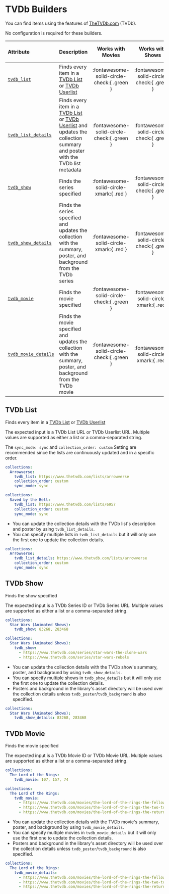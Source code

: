 # TVDb Builders

You can find items using the features of [TheTVDb.com](https://www.thetvdb.com/) (TVDb).

No configuration is required for these builders.

| Attribute                           | Description                                                                                                                                                                                         |             Works with Movies              |              Works with Shows              |    Works with Playlists and Custom Sort    |
|:------------------------------------|:----------------------------------------------------------------------------------------------------------------------------------------------------------------------------------------------------|:------------------------------------------:|:------------------------------------------:|:------------------------------------------:|
| [`tvdb_list`](#tvdb-list)           | Finds every item in a [TVDb List](https://www.thetvdb.com/lists) or [TVDb Userlist](https://www.thetvdb.com/lists/custom)                                                                           | :fontawesome-solid-circle-check:{ .green } | :fontawesome-solid-circle-check:{ .green } | :fontawesome-solid-circle-check:{ .green } |
| [`tvdb_list_details`](#tvdb-list)   | Finds every item in a [TVDb List](https://www.thetvdb.com/lists) or [TVDb Userlist](https://www.thetvdb.com/lists/custom) and updates the collection summary and poster with the TVDb list metadata | :fontawesome-solid-circle-check:{ .green } | :fontawesome-solid-circle-check:{ .green } | :fontawesome-solid-circle-check:{ .green } |
| [`tvdb_show`](#tvdb-show)           | Finds the series specified                                                                                                                                                                          |  :fontawesome-solid-circle-xmark:{ .red }  | :fontawesome-solid-circle-check:{ .green } |  :fontawesome-solid-circle-xmark:{ .red }  | 
| [`tvdb_show_details`](#tvdb-show)   | Finds the series specified and updates the collection with the summary, poster, and background from the TVDb series                                                                                 |  :fontawesome-solid-circle-xmark:{ .red }  | :fontawesome-solid-circle-check:{ .green } |  :fontawesome-solid-circle-xmark:{ .red }  |
| [`tvdb_movie`](#tvdb-movie)         | Finds the movie specified                                                                                                                                                                           | :fontawesome-solid-circle-check:{ .green } |  :fontawesome-solid-circle-xmark:{ .red }  |  :fontawesome-solid-circle-xmark:{ .red }  |
| [`tvdb_movie_details`](#tvdb-movie) | Finds the movie specified and updates the collection with the summary, poster, and background from the TVDb movie                                                                                   | :fontawesome-solid-circle-check:{ .green } |  :fontawesome-solid-circle-xmark:{ .red }  |  :fontawesome-solid-circle-xmark:{ .red }  |

## TVDb List

Finds every item in a [TVDb List](https://www.thetvdb.com/lists) or [TVDb Userlist](https://www.thetvdb.com/lists/custom)

The expected input is a TVDb List URL or TVDb Userlist URL. Multiple values are supported as either a list or a comma-separated string.

The `sync_mode: sync` and `collection_order: custom` Setting are recommended since the lists are continuously updated and in a specific order.

```yaml
collections:
  Arrowverse:
    tvdb_list: https://www.thetvdb.com/lists/arrowverse
    collection_order: custom
    sync_mode: sync
```
```yaml
collections:
  Saved by the Bell:
    tvdb_list: https://www.thetvdb.com/lists/6957
    collection_order: custom
    sync_mode: sync
```

* You can update the collection details with the TVDb list's description and poster by using `tvdb_list_details`.
* You can specify multiple lists in `tvdb_list_details` but it will only use the first one to update the collection details.

```yaml
collections:
  Arrowverse:
    tvdb_list_details: https://www.thetvdb.com/lists/arrowverse
    collection_order: custom
    sync_mode: sync
```

## TVDb Show

Finds the show specified

The expected input is a TVDb Series ID or TVDb Series URL. Multiple values are supported as either a list or a comma-separated string.

```yaml
collections:
  Star Wars (Animated Shows):
    tvdb_show: 83268, 283468
```
```yaml
collections:
  Star Wars (Animated Shows):
    tvdb_show:
      - https://www.thetvdb.com/series/star-wars-the-clone-wars
      - https://www.thetvdb.com/series/star-wars-rebels
```

* You can update the collection details with the TVDb show's summary, poster, and background by using `tvdb_show_details`.
* You can specify multiple shows in `tvdb_show_details` but it will only use the first one to update the collection details.
* Posters and background in the library's asset directory will be used over the collection details unless `tvdb_poster`/`tvdb_background` is also specified.

```yaml
collections:
  Star Wars (Animated Shows):
    tvdb_show_details: 83268, 283468
```

## TVDb Movie

Finds the movie specified

The expected input is a TVDb Movie ID or TVDb Movie URL. Multiple values are supported as either a list or a comma-separated string.

```yaml
collections:
  The Lord of the Rings:
    tvdb_movie: 107, 157, 74
```
```yaml
collections:
  The Lord of the Rings:
    tvdb_movie:
      - https://www.thetvdb.com/movies/the-lord-of-the-rings-the-fellowship-of-the-ring
      - https://www.thetvdb.com/movies/the-lord-of-the-rings-the-two-towers
      - https://www.thetvdb.com/movies/the-lord-of-the-rings-the-return-of-the-king
```

* You can update the collection details with the TVDb movie's summary, poster, and background by using `tvdb_movie_details`.
* You can specify multiple movies in `tvdb_movie_details` but it will only use the first one to update the collection details.
* Posters and background in the library's asset directory will be used over the collection details unless `tvdb_poster`/`tvdb_background` is also specified.

```yaml
collections:
  The Lord of the Rings:
    tvdb_movie_details:
      - https://www.thetvdb.com/movies/the-lord-of-the-rings-the-fellowship-of-the-ring
      - https://www.thetvdb.com/movies/the-lord-of-the-rings-the-two-towers
      - https://www.thetvdb.com/movies/the-lord-of-the-rings-the-return-of-the-king
```